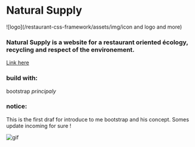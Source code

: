 # Natural Supply

![logo](/restaurant-css-framework/assets/img/icon and logo and more)


### Natural Supply is a website for a restaurant oriented écology, recycling and respect of the environement.

[Link here](...)


### build with:

bootstrap *principaly*

### notice:

This is the first draf for introduce to me bootstrap and his concept.
Somes update incoming for sure !


![gif](https://media.giphy.com/media/4MwP0n2iPbkcM/giphy.gif)
